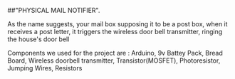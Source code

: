 ##"PHYSICAL MAIL NOTIFIER". 

As the name suggests, your mail box supposing it to be a post box, when it receives
a post letter, it triggers the wireless door bell transmitter, ringing the house's door bell

Components we used for the project are :
 Arduino,
 9v Battey Pack,
 Bread Board,
 Wireless doorbell transmitter,
 Transistor(MOSFET),
 Photoresistor,
 Jumping Wires,
 Resistors
